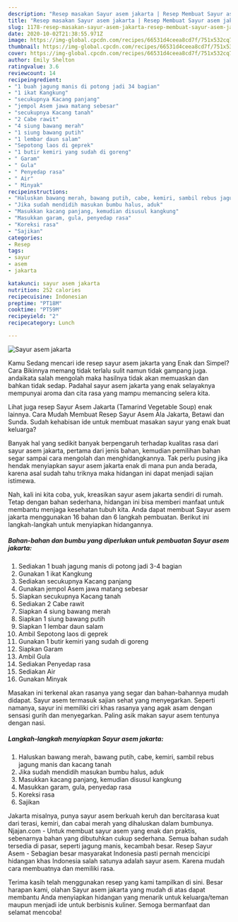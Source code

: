 ```yaml
---
description: "Resep masakan Sayur asem jakarta | Resep Membuat Sayur asem jakarta Yang Enak Dan Lezat"
title: "Resep masakan Sayur asem jakarta | Resep Membuat Sayur asem jakarta Yang Enak Dan Lezat"
slug: 1178-resep-masakan-sayur-asem-jakarta-resep-membuat-sayur-asem-jakarta-yang-enak-dan-lezat
date: 2020-10-02T21:38:55.971Z
image: https://img-global.cpcdn.com/recipes/66531d4ceea8cd7f/751x532cq70/sayur-asem-jakarta-foto-resep-utama.jpg
thumbnail: https://img-global.cpcdn.com/recipes/66531d4ceea8cd7f/751x532cq70/sayur-asem-jakarta-foto-resep-utama.jpg
cover: https://img-global.cpcdn.com/recipes/66531d4ceea8cd7f/751x532cq70/sayur-asem-jakarta-foto-resep-utama.jpg
author: Emily Shelton
ratingvalue: 3.6
reviewcount: 14
recipeingredient:
- "1 buah jagung manis di potong jadi 34 bagian"
- "1 ikat Kangkung"
- "secukupnya Kacang panjang"
- "jempol Asem jawa matang sebesar"
- "secukupnya Kacang tanah"
- "2 Cabe rawit"
- "4 siung bawang merah"
- "1 siung bawang putih"
- "1 lembar daun salam"
- "Sepotong laos di geprek"
- "1 butir kemiri yang sudah di goreng"
- " Garam"
- " Gula"
- " Penyedap rasa"
- " Air"
- " Minyak"
recipeinstructions:
- "Haluskan bawang merah, bawang putih, cabe, kemiri, sambil rebus jagung manis dan kacang tanah"
- "Jika sudah mendidih masukan bumbu halus, aduk"
- "Masukkan kacang panjang, kemudian disusul kangkung"
- "Masukkan garam, gula, penyedap rasa"
- "Koreksi rasa"
- "Sajikan"
categories:
- Resep
tags:
- sayur
- asem
- jakarta

katakunci: sayur asem jakarta 
nutrition: 252 calories
recipecuisine: Indonesian
preptime: "PT18M"
cooktime: "PT59M"
recipeyield: "2"
recipecategory: Lunch

---
```



![Sayur asem jakarta](https://img-global.cpcdn.com/recipes/66531d4ceea8cd7f/751x532cq70/sayur-asem-jakarta-foto-resep-utama.jpg)

Kamu Sedang mencari ide resep sayur asem jakarta yang Enak dan Simpel? Cara Bikinnya memang tidak terlalu sulit namun tidak gampang juga. andaikata salah mengolah maka hasilnya tidak akan memuaskan dan bahkan tidak sedap. Padahal sayur asem jakarta yang enak selayaknya mempunyai aroma dan cita rasa yang mampu memancing selera kita.

Lihat juga resep Sayur Asem Jakarta (Tamarind Vegetable Soup) enak lainnya. Cara Mudah Membuat Resep Sayur Asem Ala Jakarta, Betawi dan Sunda. Sudah kehabisan ide untuk membuat masakan sayur yang enak buat keluarga?

Banyak hal yang sedikit banyak berpengaruh terhadap kualitas rasa dari sayur asem jakarta, pertama dari jenis bahan, kemudian pemilihan bahan segar sampai cara mengolah dan menghidangkannya. Tak perlu pusing jika hendak menyiapkan sayur asem jakarta enak di mana pun anda berada, karena asal sudah tahu triknya maka hidangan ini dapat menjadi sajian istimewa.


Nah, kali ini kita coba, yuk, kreasikan sayur asem jakarta sendiri di rumah. Tetap dengan bahan sederhana, hidangan ini bisa memberi manfaat untuk membantu menjaga kesehatan tubuh kita. Anda dapat membuat Sayur asem jakarta menggunakan 16 bahan dan 6 langkah pembuatan. Berikut ini langkah-langkah untuk menyiapkan hidangannya.

<!--inarticleads1-->

##### Bahan-bahan dan bumbu yang diperlukan untuk pembuatan Sayur asem jakarta:

1. Sediakan 1 buah jagung manis di potong jadi 3-4 bagian
1. Gunakan 1 ikat Kangkung
1. Sediakan secukupnya Kacang panjang
1. Gunakan jempol Asem jawa matang sebesar
1. Siapkan secukupnya Kacang tanah
1. Sediakan 2 Cabe rawit
1. Siapkan 4 siung bawang merah
1. Siapkan 1 siung bawang putih
1. Siapkan 1 lembar daun salam
1. Ambil Sepotong laos di geprek
1. Gunakan 1 butir kemiri yang sudah di goreng
1. Siapkan  Garam
1. Ambil  Gula
1. Sediakan  Penyedap rasa
1. Sediakan  Air
1. Gunakan  Minyak


Masakan ini terkenal akan rasanya yang segar dan bahan-bahannya mudah didapat. Sayur asem termasuk sajian sehat yang menyegarkan. Seperti namanya, sayur ini memiliki ciri khas rasanya yang agak asam dengan sensasi gurih dan menyegarkan. Paling asik makan sayur asem tentunya dengan nasi. 

<!--inarticleads2-->

##### Langkah-langkah menyiapkan Sayur asem jakarta:

1. Haluskan bawang merah, bawang putih, cabe, kemiri, sambil rebus jagung manis dan kacang tanah
1. Jika sudah mendidih masukan bumbu halus, aduk
1. Masukkan kacang panjang, kemudian disusul kangkung
1. Masukkan garam, gula, penyedap rasa
1. Koreksi rasa
1. Sajikan


Jakarta misalnya, punya sayur asem berkuah keruh dan bercitarasa kuat dari terasi, kemiri, dan cabai merah yang dihaluskan dalam bumbunya. Njajan.com - Untuk membuat sayur asem yang enak dan praktis, sebenarnya bahan yang dibutuhkan cukup sederhana. Semua bahan sudah tersedia di pasar, seperti jagung manis, kecambah besar. Resep Sayur Asem - Sebagian besar masyarakat Indonesia pasti pernah mencicipi hidangan khas Indonesia salah satunya adalah sayur asem. Karena mudah cara membuatnya dan memiliki rasa. 

Terima kasih telah menggunakan resep yang kami tampilkan di sini. Besar harapan kami, olahan Sayur asem jakarta yang mudah di atas dapat membantu Anda menyiapkan hidangan yang menarik untuk keluarga/teman maupun menjadi ide untuk berbisnis kuliner. Semoga bermanfaat dan selamat mencoba!
